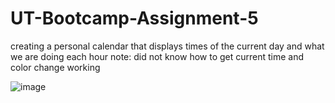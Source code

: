 # UT-Bootcamp-Assignment-5

creating a personal calendar that displays times of the current day and what we are doing each hour
note: did not know how to get current time and color change working

![image](https://user-images.githubusercontent.com/26091935/196565276-f1559011-7866-4254-9182-eeaa2c2047ba.png)

